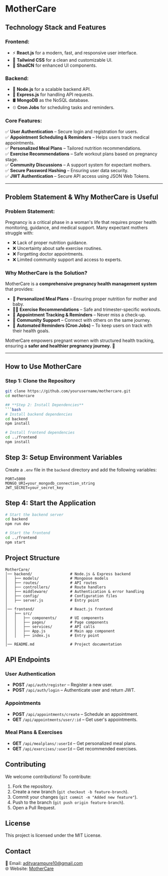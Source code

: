 # MotherCare

## **Technology Stack and Features**

### **Frontend:**
- ⚡ **React.js** for a modern, fast, and responsive user interface.
- 🎨 **Tailwind CSS** for a clean and customizable UI.
- 💅 **ShadCN** for enhanced UI components.

### **Backend:**
- 🚀 **Node.js** for a scalable backend API.
- 🔄 **Express.js** for handling API requests.
- 🛢 **MongoDB** as the NoSQL database.
- ⏲ **Cron Jobs** for scheduling tasks and reminders.

### **Core Features:**
✅ **User Authentication** – Secure login and registration for users.  
✅ **Appointment Scheduling & Reminders** – Helps users track medical appointments.  
✅ **Personalized Meal Plans** – Tailored nutrition recommendations.  
✅ **Exercise Recommendations** – Safe workout plans based on pregnancy stage.  
✅ **Community Discussions** – A support system for expectant mothers.  
✅ **Secure Password Hashing** – Ensuring user data security.  
✅ **JWT Authentication** – Secure API access using JSON Web Tokens.  

---

## **Problem Statement & Why MotherCare is Useful**

### **Problem Statement:**
Pregnancy is a critical phase in a woman's life that requires proper health monitoring, guidance, and medical support. Many expectant mothers struggle with:  
- ❌ Lack of proper nutrition guidance.  
- ❌ Uncertainty about safe exercise routines.  
- ❌ Forgetting doctor appointments.  
- ❌ Limited community support and access to experts.  

### **Why MotherCare is the Solution?**
MotherCare is a **comprehensive pregnancy health management system** that provides:  
- 🥗 **Personalized Meal Plans** – Ensuring proper nutrition for mother and baby.  
- 🏃‍♀️ **Exercise Recommendations** – Safe and trimester-specific workouts.  
- 📅 **Appointment Tracking & Reminders** – Never miss a check-up.  
- 💬 **Community Support** – Connect with others on the same journey.  
- 🔔 **Automated Reminders (Cron Jobs)** – To keep users on track with their health goals.  

MotherCare empowers pregnant women with structured health tracking, ensuring a **safer and healthier pregnancy journey.** 🚀  

---

## **How to Use MotherCare**

### **Step 1: Clone the Repository**
```bash
git clone https://github.com/yourusername/mothercare.git
cd mothercare

## **Step 2: Install Dependencies**
```bash
# Install backend dependencies
cd backend
npm install

# Install frontend dependencies
cd ../frontend
npm install
```

## **Step 3: Setup Environment Variables**
Create a `.env` file in the `backend` directory and add the following variables:
```env
PORT=5000
MONGO_URI=your_mongodb_connection_string
JWT_SECRET=your_secret_key
```

## **Step 4: Start the Application**
```bash
# Start the backend server
cd backend
npm run dev

# Start the frontend
cd ../frontend
npm start
```

## **Project Structure**
```
MotherCare/
│── backend/                 # Node.js & Express backend
│   ├── models/              # Mongoose models
│   ├── routes/              # API routes
│   ├── controllers/         # Route handlers
│   ├── middleware/          # Authentication & error handling
│   ├── config/              # Configuration files
│   ├── server.js            # Entry point
│
│── frontend/                # React.js frontend
│   ├── src/
│   │   ├── components/      # UI components
│   │   ├── pages/           # Page components
│   │   ├── services/        # API calls
│   │   ├── App.js           # Main app component
│   │   ├── index.js         # Entry point
│
│── README.md                # Project documentation
```

## **API Endpoints**
### **User Authentication**
- **POST** `/api/auth/register` – Register a new user.
- **POST** `/api/auth/login` – Authenticate user and return JWT.

### **Appointments**
- **POST** `/api/appointments/create` – Schedule an appointment.
- **GET** `/api/appointments/user/:id` – Get user's appointments.

### **Meal Plans & Exercises**
- **GET** `/api/mealplans/:userId` – Get personalized meal plans.
- **GET** `/api/exercises/:userId` – Get recommended exercises.

## **Contributing**
We welcome contributions! To contribute:
1. Fork the repository.
2. Create a new branch (`git checkout -b feature-branch`).
3. Commit your changes (`git commit -m "Added new feature"`).
4. Push to the branch (`git push origin feature-branch`).
5. Open a Pull Request.

## **License**
This project is licensed under the MIT License.

## **Contact**
📧 Email: adityarampure10@gmail.com  
🌐 Website: [MotherCare](https://hm-0068-cipher.vercel.app/)

